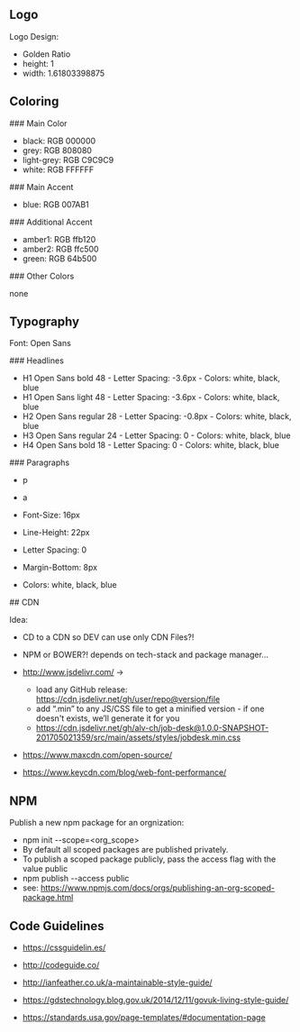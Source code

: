 ## Logo

Logo Design:
* Golden Ratio
* height: 1
* width: 1.61803398875

## Coloring

### Main Color

* black: RGB 000000
* grey: RGB 808080
* light-grey: RGB C9C9C9
* white: RGB FFFFFF

### Main Accent

* blue: RGB 007AB1

### Additional Accent

* amber1: RGB ffb120
* amber2: RGB ffc500
* green: RGB 64b500

### Other Colors

none

## Typography

Font: Open Sans

### Headlines

* H1 Open Sans bold 48 - Letter Spacing: -3.6px - Colors: white, black, blue 
* H1 Open Sans light 48 - Letter Spacing: -3.6px - Colors: white, black, blue 
* H2 Open Sans regular 28 - Letter Spacing: -0.8px - Colors: white, black, blue 
* H3 Open Sans regular 24 - Letter Spacing: 0 - Colors: white, black, blue 
* H4 Open Sans bold 18 - Letter Spacing: 0 - Colors: white, black, blue 

### Paragraphs

  * p
  * a
  
* Font-Size: 16px
* Line-Height: 22px
* Letter Spacing: 0
* Margin-Bottom: 8px
* Colors: white, black, blue

## CDN

Idea:
* CD to a CDN so DEV can use only CDN Files?!
* NPM or BOWER?! depends on tech-stack and package manager...

* http://www.jsdelivr.com/ -> 
  * load any GitHub release: https://cdn.jsdelivr.net/gh/user/repo@version/file
  * add “.min” to any JS/CSS file to get a minified version - if one doesn't exists, we’ll generate it for you
  * https://cdn.jsdelivr.net/gh/alv-ch/job-desk@1.0.0-SNAPSHOT-201705021359/src/main/assets/styles/jobdesk.min.css
* https://www.maxcdn.com/open-source/
* https://www.keycdn.com/blog/web-font-performance/

## NPM

Publish a new npm package for an orgnization:
* npm init --scope=<org_scope>
* By default all scoped packages are published privately.
* To publish a scoped package publicly, pass the access flag with the value public
* npm publish --access public
* see: https://www.npmjs.com/docs/orgs/publishing-an-org-scoped-package.html

## Code Guidelines

* https://cssguidelin.es/
* http://codeguide.co/

* http://ianfeather.co.uk/a-maintainable-style-guide/
* https://gdstechnology.blog.gov.uk/2014/12/11/govuk-living-style-guide/
* https://standards.usa.gov/page-templates/#documentation-page

